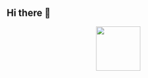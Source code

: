## Hi there 👋

<div id="header" align="center">
  <img src="[https://giphy.com/gifs/pudgypenguins-internet-bard-chatgpt-0lGd2OXXHe4tFhb7Wh](https://media.giphy.com/media/M9gbBd9nbDrOTu1Mqx/giphy.gif)" width="100"/>
</div>

<!--
**PanavShah1/PanavShah1** is a ✨ _special_ ✨ repository because its `README.md` (this file) appears on your GitHub profile.

Here are some ideas to get you started:

- 🔭 I’m currently working on ...
- 🌱 I’m currently learning ...
- 👯 I’m looking to collaborate on ...
- 🤔 I’m looking for help with ...
- 💬 Ask me about ...
- 📫 How to reach me: ...
- 😄 Pronouns: ...
- ⚡ Fun fact: ...
-->
